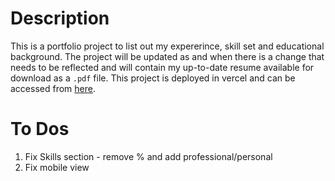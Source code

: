# Description

This is a portfolio project to list out my expererince, skill set and educational background.
The project will be updated as and when there is a change that needs to be reflected and will contain my up-to-date resume available for download as a `.pdf` file.
This project is deployed in vercel and can be accessed from [here](https://my-portfolio-mu-mauve.vercel.app/).

# To Dos

1. Fix Skills section - remove % and add professional/personal
2. Fix mobile view
